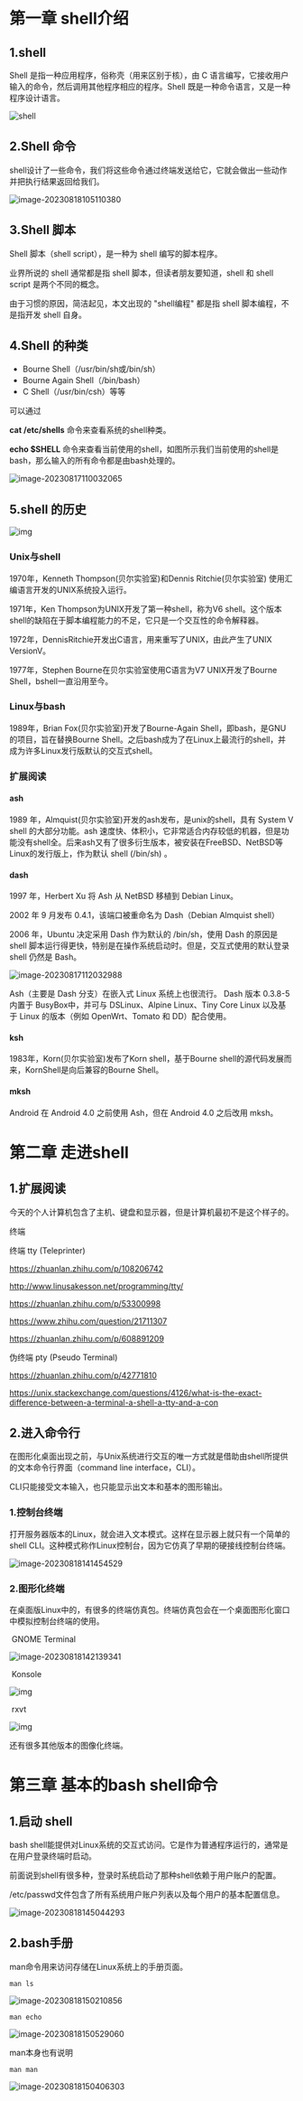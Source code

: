 # 第一章 shell介绍

## 1.shell

Shell 是指一种应用程序，俗称壳（用来区别于核），由 C 语言编写，它接收用户输入的命令，然后调用其他程序相应的程序。Shell 既是一种命令语言，又是一种程序设计语言。



![shell](assets/shell.png)



## 2.Shell 命令

shell设计了一些命令，我们将这些命令通过终端发送给它，它就会做出一些动作并把执行结果返回给我们。

![image-20230818105110380](assets/image-20230818105110380.png)



## 3.Shell 脚本

Shell 脚本（shell script），是一种为 shell 编写的脚本程序。

业界所说的 shell 通常都是指 shell 脚本，但读者朋友要知道，shell 和 shell script 是两个不同的概念。

由于习惯的原因，简洁起见，本文出现的 "shell编程" 都是指 shell 脚本编程，不是指开发 shell 自身。



## 4.Shell 的种类

- Bourne Shell（/usr/bin/sh或/bin/sh）
- Bourne Again Shell（/bin/bash）
- C Shell（/usr/bin/csh）等等

可以通过 

**cat /etc/shells** 命令来查看系统的shell种类。

**echo $SHELL** 命令来查看当前使用的shell，如图所示我们当前使用的shell是bash，那么输入的所有命令都是由bash处理的。

![image-20230817110032065](assets/image-20230817110032065.png)



## 5.shell 的历史

![img](assets/webp.webp)

### Unix与shell

1970年，Kenneth Thompson(贝尔实验室)和Dennis Ritchie(贝尔实验室) 使用汇编语言开发的UNIX系统投入运行。

1971年，Ken Thompson为UNIX开发了第一种shell，称为V6 shell。这个版本shell的缺陷在于脚本编程能力的不足，它只是一个交互性的命令解释器。

1972年，DennisRitchie开发出C语言，用来重写了UNIX，由此产生了UNIX VersionV。

1977年，Stephen Bourne在贝尔实验室使用C语言为V7 UNIX开发了Bourne Shell，bshell一直沿用至今。



### Linux与bash 

1989年，Brian Fox(贝尔实验室)开发了Bourne-Again Shell，即bash，是GNU的项目，旨在替换Bourne Shell。之后bash成为了在Linux上最流行的shell，并成为许多Linux发行版默认的交互式shell。



### 扩展阅读

#### ash

1989 年，Almquist(贝尔实验室)开发的ash发布，是unix的shell，具有 System V shell 的大部分功能。ash 速度快、体积小，它非常适合内存较低的机器，但是功能没有shell全。后来ash又有了很多衍生版本，被安装在FreeBSD、NetBSD等Linux的发行版上，作为默认 shell (/bin/sh) 。

#### dash

1997 年，Herbert Xu 将 Ash 从 NetBSD 移植到 Debian Linux。

2002 年 9 月发布 0.4.1，该端口被重命名为 Dash（Debian Almquist shell）

2006 年，Ubuntu 决定采用 Dash 作为默认的 /bin/sh，使用 Dash 的原因是 shell 脚本运行得更快，特别是在操作系统启动时。但是，交互式使用的默认登录 shell 仍然是 Bash。

![image-20230817112032988](assets/image-20230817112032988.png)

Ash（主要是 Dash 分支）在嵌入式 Linux 系统上也很流行。 Dash 版本 0.3.8-5 内置于 BusyBox中，并可与 DSLinux、Alpine Linux、Tiny Core Linux 以及基于 Linux 的版本（例如 OpenWrt、Tomato 和 DD）配合使用。

#### ksh

1983年，Korn(贝尔实验室)发布了Korn shell，基于Bourne shell的源代码发展而来，KornShell是向后兼容的Bourne Shell。

#### mksh

 Android 在 Android 4.0 之前使用 Ash，但在 Android 4.0 之后改用 mksh。



# 第二章 走进shell

## 1.扩展阅读

今天的个人计算机包含了主机、键盘和显示器，但是计算机最初不是这个样子的。

终端



终端 tty (Teleprinter)

 https://zhuanlan.zhihu.com/p/108206742

http://www.linusakesson.net/programming/tty/

https://zhuanlan.zhihu.com/p/53300998

https://www.zhihu.com/question/21711307

https://zhuanlan.zhihu.com/p/608891209

伪终端 pty (Pseudo Terminal)

https://zhuanlan.zhihu.com/p/42771810

https://unix.stackexchange.com/questions/4126/what-is-the-exact-difference-between-a-terminal-a-shell-a-tty-and-a-con



## 2.进入命令行

在图形化桌面出现之前，与Unix系统进行交互的唯一方式就是借助由shell所提供的文本命令行界面（command line interface，CLI）。

CLI只能接受文本输入，也只能显示出文本和基本的图形输出。

### 1.控制台终端

打开服务器版本的Linux，就会进入文本模式。这样在显示器上就只有一个简单的shell CLI。这种模式称作Linux控制台，因为它仿真了早期的硬接线控制台终端。



![image-20230818141454529](assets/image-20230818141454529.png)



### 2.图形化终端

在桌面版Linux中的，有很多的终端仿真包。终端仿真包会在一个桌面图形化窗口中模拟控制台终端的使用。

​																													GNOME Terminal

![image-20230818142139341](assets/image-20230818142139341.png)



​																															Konsole

![img](assets/v2-a06d66e351493b7abe6718a9e6bb3c5a_r.jpg)



​																															rxvt 

![img](assets/v2-b233448a219086a651724ff0b0758ba5_720w.webp)

还有很多其他版本的图像化终端。



# 第三章 基本的bash shell命令

## 1.启动 shell

bash shell能提供对Linux系统的交互式访问。它是作为普通程序运行的，通常是在用户登录终端时启动。

前面说到shell有很多种，登录时系统启动了那种shell依赖于用户账户的配置。

/etc/passwd文件包含了所有系统用户账户列表以及每个用户的基本配置信息。

![image-20230818145044293](assets/image-20230818145044293.png)

## 2.bash手册

man命令用来访问存储在Linux系统上的手册页面。

```shell
man ls
```

![image-20230818150210856](assets/image-20230818150210856.png)

```shell
man echo
```

![image-20230818150529060](assets/image-20230818150529060.png)

man本身也有说明

```shell
man man
```

![image-20230818150406303](assets/image-20230818150406303.png)



